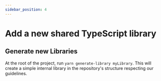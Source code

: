 ```yaml
---
sidebar_position: 4
---
```


# Add a new shared TypeScript library

## Generate new Libraries

At the root of the project, run `yarn generate-library myLibrary`. This will create a simple internal library in the repository's structure respecting our guidelines.
